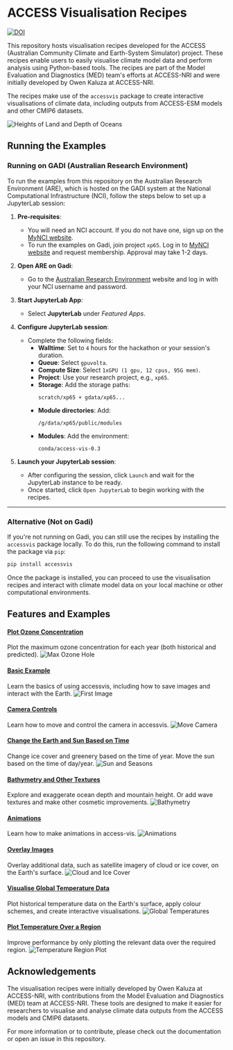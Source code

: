 # ACCESS Visualisation Recipes

[![DOI](https://zenodo.org/badge/875944360.svg)](https://doi.org/10.5281/zenodo.14167706)

This repository hosts visualisation recipes developed for the ACCESS (Australian Community Climate and Earth-System
Simulator) project. These recipes enable users to easily visualise climate model data and perform analysis using
Python-based tools. The recipes are part of the Model Evaluation and Diagnostics (MED) team's efforts at ACCESS-NRI and
were initially developed by Owen Kaluza at ACCESS-NRI.

The recipes make use of the `accessvis` package to create interactive visualisations of climate data, including outputs
from ACCESS-ESM models and other CMIP6 datasets.

![Heights of Land and Depth of Oceans](assets/gallery/earth_rotating.gif "Heights of Land and Depth of Oceans")

## Running the Examples

### Running on GADI (Australian Research Environment)

To run the examples from this repository on the Australian Research Environment (ARE), which is hosted on the GADI
system at the National Computational Infrastructure (NCI), follow the steps below to set up a JupyterLab session:

1. **Pre-requisites**:
    - You will need an NCI account. If you do not have one, sign up on the [MyNCI website](https://my.nci.org.au).
    - To run the examples on Gadi, join project `xp65`. Log in to [MyNCI website](https://my.nci.org.au) and request
      membership. Approval may take 1-2 days.

2. **Open ARE on Gadi**:
    - Go to the [Australian Research Environment](https://are-auth.nci.org.au/) website and log in with your NCI
      username and password.

3. **Start JupyterLab App**:
    - Select **JupyterLab** under *Featured Apps*.

4. **Configure JupyterLab session**:
    - Complete the following fields:
        - **Walltime**: Set to `4` hours for the hackathon or your session's duration.
        - **Queue**: Select `gpuvolta`.
        - **Compute Size**: Select `1xGPU (1 gpu, 12 cpus, 95G mem)`.
        - **Project**: Use your research project, e.g., `xp65`.
        - **Storage**: Add the storage paths:
          ```
          scratch/xp65 + gdata/xp65...
          ```
        - **Module directories**: Add:
          ```
          /g/data/xp65/public/modules
          ```
        - **Modules**: Add the environment:
          ```
          conda/access-vis-0.3
          ```

5. **Launch your JupyterLab session**:
    - After configuring the session, click `Launch` and wait for the JupyterLab instance to be ready.
    - Once started, click `Open JupyterLab` to begin working with the recipes.

---

### Alternative (Not on Gadi)

If you're not running on Gadi, you can still use the recipes by installing the `accessvis` package locally. To do this,
run the following command to install the package via `pip`:

```bash
pip install accessvis
```

Once the package is installed, you can proceed to use the visualisation recipes and interact with climate model data on
your local machine or other computational environments.

## Features and Examples

#### [Plot Ozone Concentration](./Examples/annual_maximum_ozone.ipynb)

Plot the maximum ozone concentration for each year (both historical and predicted).
![Max Ozone Hole](assets/gallery/max_ozone_level.gif "Max Ozone Hole")

#### [Basic Example](./00-Access-Vis-Overview.ipynb)

Learn the basics of using accessvis, including how to save images and interact with the Earth.
![First Image](assets/gallery/first_picture.png "First Image")

#### [Camera Controls](./01-Camera-Controls.ipynb)

Learn how to move and control the camera in accessvis.
![Move Camera](assets/gallery/zoomed.png "Move Camera")

#### [Change the Earth and Sun Based on Time](./02-Sun-And-Seasons.ipynb)

Change ice cover and greenery based on the time of year.
Move the sun based on the time of day/year.
![Sun and Seasons](assets/gallery/seasons.gif "Sun and Seasons")

#### [Bathymetry and Other Textures](./03-Texture-And-Bathymetry.ipynb)

Explore and exaggerate ocean depth and mountain height.
Or add wave textures and make other cosmetic improvements.
![Bathymetry](assets/gallery/bathy.png "Bathymetry")

#### [Animations](./04-Animations.ipynb)

Learn how to make animations in access-vis.
![Animations](assets/gallery/rotate_and_zoom.gif "Animations")

#### [Overlay Images](./05-Overlaying-An-Image.ipynb)

Overlay additional data, such as satellite imagery of cloud or ice cover, on the Earth's surface.
![Cloud and Ice Cover](assets/gallery/clouds.png "Cloud and Ice Cover")

#### [Visualise Global Temperature Data](./06-Plotting-High-Resolution-Data.ipynb)

Plot historical temperature data on the Earth's surface, apply colour schemes, and create interactive visualisations.
![Global Temperatures](assets/gallery/temperature.png "Global Temperatures")

#### [Plot Temperature Over a Region](./07-Plotting-Over-A-Region.ipynb)

Improve performance by only plotting the relevant data over the required region.
![Temperature Region Plot](assets/gallery/region.png "Temperature Region Plot")

## Acknowledgements

The visualisation recipes were initially developed by Owen Kaluza at ACCESS-NRI, with contributions from the Model
Evaluation and Diagnostics (MED) team at ACCESS-NRI. These tools are designed to make it easier for researchers to
visualise and analyse climate data outputs from the ACCESS models and CMIP6 datasets.

For more information or to contribute, please check out the documentation or open an issue in this repository.
